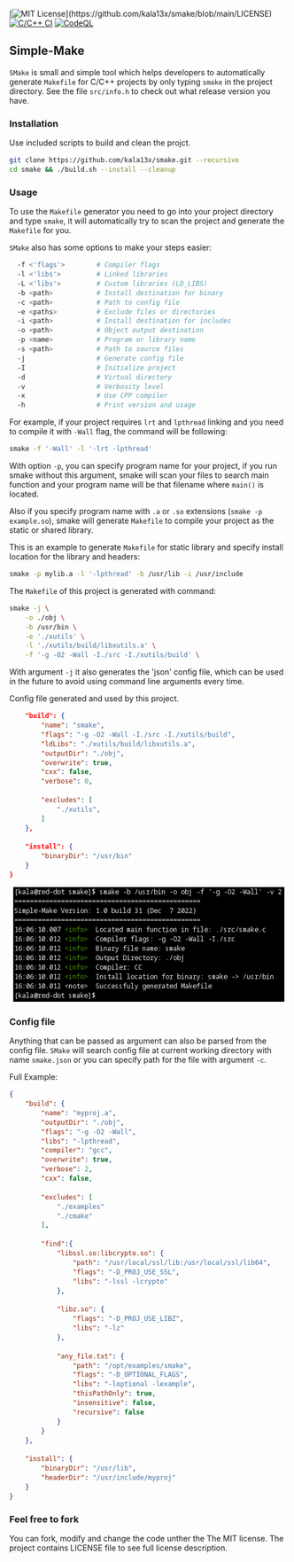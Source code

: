 [![MIT License](https://img.shields.io/badge/License-MIT-brightgreen.svg?)](https://github.com/kala13x/smake/blob/main/LICENSE)
[![C/C++ CI](https://github.com/kala13x/smake/actions/workflows/make.yml/badge.svg)](https://github.com/kala13x/smake/actions/workflows/make.yml)
[![CodeQL](https://github.com/kala13x/smake/actions/workflows/codeql.yml/badge.svg)](https://github.com/kala13x/smake/actions/workflows/codeql.yml)

## Simple-Make
`SMake` is small and simple tool which helps developers to automatically generate `Makefile` for C/C++ projects by only typing `smake` in the project directory. See the file `src/info.h` to check out what release version you have.

### Installation
Use included scripts to build and clean the projct.

```bash
git clone https://github.com/kala13x/smake.git --recursive
cd smake && ./build.sh --install --cleanup
```

### Usage
To use the `Makefile` generator you need to go into your project directory and type `smake`, it will automatically try to scan the project and generate the `Makefile` for you.

`SMake` also has some options to make your steps easier:
```bash
  -f <'flags'>        # Compiler flags
  -l <'libs'>         # Linked libraries
  -L <'libs'>         # Custom libraries (LD_LIBS)
  -b <path>           # Install destination for binary
  -c <path>           # Path to config file
  -e <paths>          # Exclude files or directories
  -i <path>           # Install destination for includes
  -o <path>           # Object output destination
  -p <name>           # Program or library name
  -s <path>           # Path to source files
  -j                  # Generate config file
  -I                  # Initialize project
  -d                  # Virtual directory
  -v                  # Verbosity level
  -x                  # Use CPP compiler
  -h                  # Print version and usage
```
For example, if your project requires `lrt` and `lpthread` linking and you need to compile it with `-Wall` flag, the command will be following:
```bash
smake -f '-Wall' -l '-lrt -lpthread'
```

With option `-p`, you can specify program name for your project, if you run smake without this argument, smake will scan your files to search main function and your program name will be that filename where `main()` is located.

Also if you specify program name with `.a` or `.so` extensions (`smake -p example.so`), smake will generate `Makefile` to compile your project as the static or shared library.

This is an example to generate `Makefile` for static library and specify install location for the library and headers:
```bash
smake -p mylib.a -l '-lpthread' -b /usr/lib -i /usr/include
```

The `Makefile` of this project is generated with command:
```bash
smake -j \
    -o ./obj \
    -b /usr/bin \
    -e './xutils' \
    -l './xutils/build/libxutils.a' \
    -f '-g -O2 -Wall -I./src -I./xutils/build' \
```

With argument `-j` it also generates the 'json' config file, which can be used in the future to avoid using command line arguments every time.

Config file generated and used by this project.
```json
    "build": {
        "name": "smake",
        "flags": "-g -O2 -Wall -I./src -I./xutils/build",
        "ldLibs": "./xutils/build/libxutils.a",
        "outputDir": "./obj",
        "overwrite": true,
        "cxx": false,
        "verbose": 0,

        "excludes": [
            "./xutils",
        ]
    },

    "install": {
        "binaryDir": "/usr/bin"
    }
}
```

<p align="center">
    <img src="https://github.com/kala13x/smake/blob/master/smake.png" alt="alternate text">
</p>

### Config file
Anything that can be passed as argument can also be parsed from the config file. `SMake` will search config file at current working directory with name `smake.json` or you can specify path for the file with argument `-c`.

Full Example:
```json
{
    "build": {
        "name": "myproj.a",
        "outputDir": "./obj",
        "flags": "-g -O2 -Wall",
        "libs": "-lpthread",
        "compiler": "gcc",
        "overwrite": true,
        "verbose": 2,
        "cxx": false,

        "excludes": [
            "./examples"
            "./cmake"
        ],

        "find":{
            "libssl.so:libcrypto.so": {
                "path": "/usr/local/ssl/lib:/usr/local/ssl/lib64",
                "flags": "-D_PROJ_USE_SSL",
                "libs": "-lssl -lcrypto"
            },

            "libz.so": {
                "flags": "-D_PROJ_USE_LIBZ",
                "libs": "-lz"
            },

            "any_file.txt": {
                "path": "/opt/examples/smake",
                "flags": "-D_OPTIONAL_FLAGS",
                "libs": "-loptional -lexample",
                "thisPathOnly": true,
                "insensitive": false,
                "recursive": false
            }
        }
    },

    "install": {
        "binaryDir": "/usr/lib",
        "headerDir": "/usr/include/myproj"
    }
}
```

### Feel free to fork
You can fork, modify and change the code unther the The MIT license. The project contains LICENSE file to see full license description.

